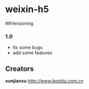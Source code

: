 # weixin-h5
##Versioning
### 1.0
* fix some bugs
* add some features

## Creators
**sunjianxu**
*http://www.baisitu.com.cn*